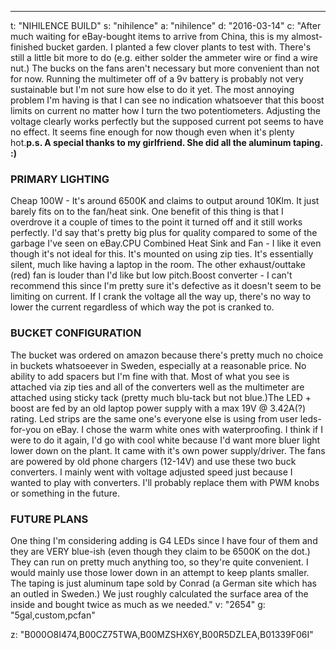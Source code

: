 ---
t: "NIHILENCE BUILD"
s: "nihilence"
a: "nihilence"
d: "2016-03-14"
c: "After much waiting for eBay-bought items to arrive from China, this is my almost-finished bucket garden. I planted a few clover plants to test with. There's still a little bit more to do (e.g. either solder the ammeter wire or find a wire nut.) The bucks on the fans aren't necessary but more convenient than not for now. Running the multimeter off of a 9v battery is probably not very sustainable but I'm not sure how else to do it yet. The most annoying problem I'm having is that I can see no indication whatsoever that this boost limits on current no matter how I turn the two potentiometers. Adjusting the voltage clearly works perfectly but the supposed current pot seems to have no effect. It seems fine enough for now though even when it's plenty hot.<strong>p.s. A special thanks to my girlfriend. She did all the aluminum taping. :)</strong><h3>PRIMARY LIGHTING</h3>Cheap 100W - It's around 6500K and claims to output around 10Klm. It just barely fits on to the fan/heat sink. One benefit of this thing is that I overdrove it a couple of times to the point it turned off and it still works perfectly. I'd say that's pretty big plus for quality compared to some of the garbage I've seen on eBay.CPU Combined Heat Sink and Fan - I like it even though it's not ideal for this. It's mounted on using zip ties. It's essentially silent, much like having a laptop in the room. The other exhaust/outtake (red) fan is louder than I'd like but low pitch.Boost converter - I can't recommend this since I'm pretty sure it's defective as it doesn't seem to be limiting on current. If I crank the voltage all the way up, there's no way to lower the current regardless of which way the pot is cranked to.<h3>BUCKET CONFIGURATION</h3>The bucket was ordered on amazon because there's pretty much no choice in buckets whatsoeever in Sweden, especially at a reasonable price. No ability to add spacers but I'm fine with that. Most of what you see is attached via zip ties and all of the converters well as the multimeter are attached using sticky tack (pretty much blu-tack but not blue.)The LED + boost are fed by an old laptop power supply with a max 19V @ 3.42A(?) rating. Led strips are the same one's everyone else is using from user leds-for-you on eBay. I chose the warm white ones with waterproofing. I think if I were to do it again, I'd go with cool white because I'd want more bluer light lower down on the plant. It came with it's own power supply/driver. The fans are powered by old phone chargers (12-14V) and use these two buck converters. I mainly went with voltage adjusted speed just because I wanted to play with converters. I'll probably replace them with PWM knobs or something in the future.<h3>FUTURE PLANS</h3>One thing I'm considering adding is G4 LEDs since I have four of them and they are VERY blue-ish (even though they claim to be 6500K on the dot.) They can run on pretty much anything too, so they're quite convenient. I would mainly use those lower down in an attempt to keep plants smaller. The taping is just aluminum tape sold by Conrad (a German site which has an outled in Sweden.) We just roughly calculated the surface area of the inside and bought twice as much as we needed."
v: "2654"
g: "5gal,custom,pcfan"

z: "B000O8I474,B00CZ75TWA,B00MZSHX6Y,B00R5DZLEA,B01339F06I"
